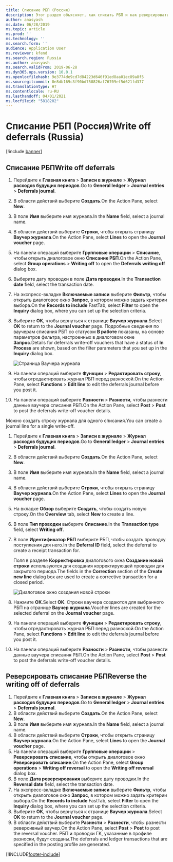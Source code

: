 ```yaml
---
title: Списание РБП (Россия)
description: Этот раздел объясняет, как списать РБП и как реверсировать списание РБП.
author: anasyash
ms.date: 06/28/2019
ms.topic: article
ms.prod: ''
ms.technology: ''
ms.search.form: ''
audience: Application User
ms.reviewer: kfend
ms.search.region: Russia
ms.author: anasyash
ms.search.validFrom: 2019-06-28
ms.dyn365.ops.version: 10.0.1
ms.openlocfilehash: 9e3774de9cd7d84223d646f91ed8aa01ec89a8f5
ms.sourcegitcommit: 0e8db169c3f90bd750826af76709ef5d621fd377
ms.translationtype: HT
ms.contentlocale: ru-RU
ms.lasthandoff: 04/01/2021
ms.locfileid: "5818202"
---
```

# <a name="write-off-deferrals-russia"></a><span data-ttu-id="73908-103">Списание РБП (Россия)</span><span class="sxs-lookup"><span data-stu-id="73908-103">Write off deferrals (Russia)</span></span>

[!include [banner](../includes/banner.md)]

## <a name="write-off-deferrals"></a><span data-ttu-id="73908-104">Списание РБП</span><span class="sxs-lookup"><span data-stu-id="73908-104">Write off deferrals</span></span>

1. <span data-ttu-id="73908-105">Перейдите к **Главная книга** \> **Записи в журнале** \> **Журнал расходов будущих периодов**.</span><span class="sxs-lookup"><span data-stu-id="73908-105">Go to **General ledger** \> **Journal entries** \> **Deferrals journal**.</span></span>
2. <span data-ttu-id="73908-106">В области действий выберите **Создать**.</span><span class="sxs-lookup"><span data-stu-id="73908-106">On the Action Pane, select **New**.</span></span>
3. <span data-ttu-id="73908-107">В поле **Имя** выберите имя журнала.</span><span class="sxs-lookup"><span data-stu-id="73908-107">In the **Name** field, select a journal name.</span></span>
4. <span data-ttu-id="73908-108">В области действий выберите **Строки**, чтобы открыть страницу **Ваучер журнала**.</span><span class="sxs-lookup"><span data-stu-id="73908-108">On the Action Pane, select **Lines** to open the **Journal voucher** page.</span></span>
5. <span data-ttu-id="73908-109">На панели операций выберите **Групповые операции** \> **Списание**, чтобы открыть диалоговое окно **Списание РБП**.</span><span class="sxs-lookup"><span data-stu-id="73908-109">On the Action Pane, select **Group operations** \> **Writing off** to open the **Deferrals writing off** dialog box.</span></span>
6. <span data-ttu-id="73908-110">Выберите дату проводки в поле **Дата проводки**.</span><span class="sxs-lookup"><span data-stu-id="73908-110">In the **Transaction date** field, select the transaction date.</span></span>
7. <span data-ttu-id="73908-111">На экспресс-вкладке **Включаемые записи** выберите **Фильтр**, чтобы открыть диалоговое окно **Запрос**, в котором можно задать критерии выбора.</span><span class="sxs-lookup"><span data-stu-id="73908-111">On the **Records to include** FastTab, select **Filter** to open the **Inquiry** dialog box, where you can set up the selection criteria.</span></span>
8. <span data-ttu-id="73908-112">Выберите **OK**, чтобы вернуться к странице **Ваучер журнала**.</span><span class="sxs-lookup"><span data-stu-id="73908-112">Select **OK** to return to the **Journal voucher** page.</span></span> <span data-ttu-id="73908-113">Подробные сведения по ваучерам списания РБП со статусом **В работе** показаны, на основе параметров фильтра, настроенных в диалоговом окне **Запрос**.</span><span class="sxs-lookup"><span data-stu-id="73908-113">Details for deferrals write-off vouchers that have a status of **In Process** are shown, based on the filter parameters that you set up in the **Inquiry** dialog box.</span></span>

    ![Страница Ваучера журнала](media/rus-write-off-deferral-01.png)

9. <span data-ttu-id="73908-115">На панели операций выберите **Функции** \> **Редактировать строку**, чтобы отредактировать журнал РБП перед разноской.</span><span class="sxs-lookup"><span data-stu-id="73908-115">On the Action Pane, select **Functions** \> **Edit line** to edit the deferrals journal before you post it.</span></span>
10. <span data-ttu-id="73908-116">На панели операций выберите **Разности** \> **Разнести**, чтобы разнести данные ваучера списания РБП.</span><span class="sxs-lookup"><span data-stu-id="73908-116">On the Action Pane, select **Post** \> **Post** to post the deferrals write-off voucher details.</span></span>

<span data-ttu-id="73908-117">Можно создать строку журнала для одного списания.</span><span class="sxs-lookup"><span data-stu-id="73908-117">You can create a journal line for a single write-off.</span></span>

1. <span data-ttu-id="73908-118">Перейдите к **Главная книга** \> **Записи в журнале** \> **Журнал расходов будущих периодов**.</span><span class="sxs-lookup"><span data-stu-id="73908-118">Go to **General ledger** \> **Journal entries** \> **Deferrals journal**.</span></span>
2. <span data-ttu-id="73908-119">В области действий выберите **Создать**.</span><span class="sxs-lookup"><span data-stu-id="73908-119">On the Action Pane, select **New**.</span></span>
3. <span data-ttu-id="73908-120">В поле **Имя** выберите имя журнала.</span><span class="sxs-lookup"><span data-stu-id="73908-120">In the **Name** field, select a journal name.</span></span>
4. <span data-ttu-id="73908-121">В области действий выберите **Строки**, чтобы открыть страницу **Ваучер журнала**.</span><span class="sxs-lookup"><span data-stu-id="73908-121">On the Action Pane, select **Lines** to open the **Journal voucher** page.</span></span>
5. <span data-ttu-id="73908-122">На вкладке **Обзор** выберите **Создать**, чтобы создать новую строку.</span><span class="sxs-lookup"><span data-stu-id="73908-122">On the **Overview** tab, select **New** to create a line.</span></span>
6. <span data-ttu-id="73908-123">В поле **Тип проводки** выберите **Списание**.</span><span class="sxs-lookup"><span data-stu-id="73908-123">In the **Transaction type** field, select **Writing off**.</span></span>
7. <span data-ttu-id="73908-124">В поле **Идентификатор РБП** выберите РБП, чтобы создать проводку поступления для него.</span><span class="sxs-lookup"><span data-stu-id="73908-124">In the **Deferral ID** field, select the deferral to create a receipt transaction for.</span></span>

    <span data-ttu-id="73908-125">Поля в разделе **Корректировка** диалогового окна **Создание новой строки** используются для создания корректирующей проводки для закрытого периода.</span><span class="sxs-lookup"><span data-stu-id="73908-125">The fields in the **Correction** section of the **Create new line** dialog box are used to create a corrective transaction for a closed period.</span></span>

    ![Диалоговое окно создания новой строки](media/rus-write-off-deferral-02.png)

8. <span data-ttu-id="73908-127">Нажмите **ОК**.</span><span class="sxs-lookup"><span data-stu-id="73908-127">Select **OK**.</span></span> <span data-ttu-id="73908-128">Строки ваучера создаются для выбранного РБП на странице **Ваучер журнала**.</span><span class="sxs-lookup"><span data-stu-id="73908-128">Voucher lines are created for the selected deferral on the **Journal voucher** page.</span></span>
9. <span data-ttu-id="73908-129">На панели операций выберите **Функции** \> **Редактировать строку**, чтобы отредактировать журнал РБП перед разноской.</span><span class="sxs-lookup"><span data-stu-id="73908-129">On the Action Pane, select **Functions** \> **Edit line** to edit the deferrals journal before you post it.</span></span>
10. <span data-ttu-id="73908-130">На панели операций выберите **Разности** \> **Разнести**, чтобы разнести данные ваучера списания РБП.</span><span class="sxs-lookup"><span data-stu-id="73908-130">On the Action Pane, select **Post** \> **Post** to post the deferrals write-off voucher details.</span></span>

## <a name="reverse-the-writing-off-of-deferrals"></a><span data-ttu-id="73908-131">Реверсировать списание РБП</span><span class="sxs-lookup"><span data-stu-id="73908-131">Reverse the writing off of deferrals</span></span>

1. <span data-ttu-id="73908-132">Перейдите к **Главная книга** \> **Записи в журнале** \> **Журнал расходов будущих периодов**.</span><span class="sxs-lookup"><span data-stu-id="73908-132">Go to **General ledger** \> **Journal entries** \> **Deferrals journal**.</span></span>
2. <span data-ttu-id="73908-133">В области действий выберите **Создать**.</span><span class="sxs-lookup"><span data-stu-id="73908-133">On the Action Pane, select **New**.</span></span>
3. <span data-ttu-id="73908-134">В поле **Имя** выберите имя журнала.</span><span class="sxs-lookup"><span data-stu-id="73908-134">In the **Name** field, select a journal name.</span></span>
4. <span data-ttu-id="73908-135">В области действий выберите **Строки**, чтобы открыть страницу **Ваучер журнала**.</span><span class="sxs-lookup"><span data-stu-id="73908-135">On the Action Pane, select **Lines** to open the **Journal voucher** page.</span></span>
5. <span data-ttu-id="73908-136">На панели операций выберите **Групповые операции** \> **Реверсировать списание**, чтобы открыть диалоговое окно **Реверсировать списание**.</span><span class="sxs-lookup"><span data-stu-id="73908-136">On the Action Pane, select **Group operations** \> **Writing off reversal** to open the **Writing off reversal** dialog box.</span></span>
6. <span data-ttu-id="73908-137">В поле **Дата реверсирования** выберите дату проводки.</span><span class="sxs-lookup"><span data-stu-id="73908-137">In the **Reversal date** field, select the transaction date.</span></span>
7. <span data-ttu-id="73908-138">На экспресс-вкладке **Включаемые записи** выберите **Фильтр**, чтобы открыть диалоговое окно **Запрос**, в котором можно задать критерии выбора.</span><span class="sxs-lookup"><span data-stu-id="73908-138">On the **Records to include** FastTab, select **Filter** to open the **Inquiry** dialog box, where you can set up the selection criteria.</span></span>
8. <span data-ttu-id="73908-139">Выберите **OK**, чтобы вернуться к странице **Ваучер журнала**.</span><span class="sxs-lookup"><span data-stu-id="73908-139">Select **OK** to return to the **Journal voucher** page.</span></span>
9. <span data-ttu-id="73908-140">В области действий выберите **Разнести** \> **Разнести**, чтобы разнести реверсивный ваучер.</span><span class="sxs-lookup"><span data-stu-id="73908-140">On the Action Pane, select **Post** \> **Post** to post the reversal voucher.</span></span> <span data-ttu-id="73908-141">РБП и проводки ГК, указанные в профиле разноски, будут созданы.</span><span class="sxs-lookup"><span data-stu-id="73908-141">The deferrals and ledger transactions that are specified in the posting profile are generated.</span></span>


[!INCLUDE[footer-include](../../includes/footer-banner.md)]